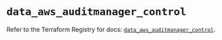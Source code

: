 # `data_aws_auditmanager_control`

Refer to the Terraform Registry for docs: [`data_aws_auditmanager_control`](https://registry.terraform.io/providers/hashicorp/aws/6.7.0/docs/data-sources/auditmanager_control).
